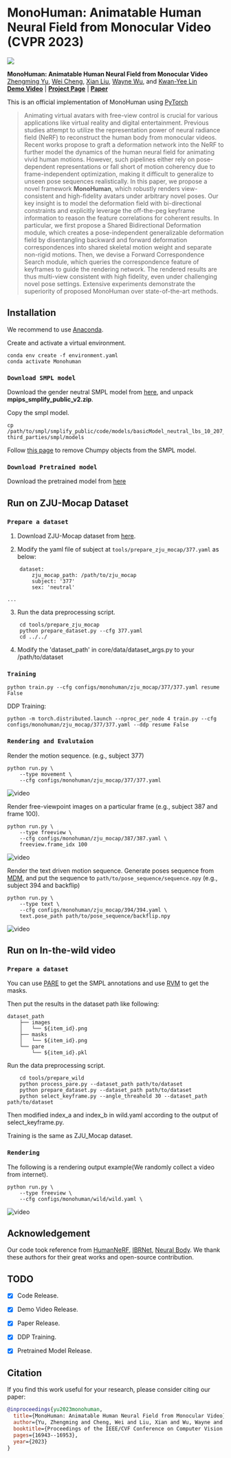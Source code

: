 # MonoHuman: Animatable Human Neural Field from Monocular Video (CVPR 2023)

<img src="./assets/teaser.jpg">


**MonoHuman: Animatable Human Neural Field from Monocular Video**<br>
[Zhengming Yu](https://yzmblog.github.io/),
[Wei Cheng](#),
[Xian Liu](https://alvinliu0.github.io/),
[Wayne Wu](https://wywu.github.io/),
and [Kwan-Yee Lin](https://kwanyeelin.github.io/)
<br>
**[Demo Video](https://www.youtube.com/watch?v=T91fXw9dOmM)** | **[Project Page](https://yzmblog.github.io/projects/MonoHuman)**
| **[Paper](https://arxiv.org/abs/2304.02001)**

This is an official implementation of MonoHuman using [PyTorch](https://pytorch.org/)

>Animating virtual avatars with free-view control is crucial for various applications like virtual reality and digital entertainment. Previous studies attempt to utilize the representation power of neural radiance field (NeRF) to reconstruct the human body from monocular videos. Recent works propose to graft a deformation network into the NeRF to further model the dynamics of the human neural field for animating vivid human motions. However, such pipelines either rely on pose-dependent representations or fall short of motion coherency due to frame-independent optimization, making it difficult to generalize to unseen pose sequences realistically. In this paper, we propose a novel framework **MonoHuman**, which robustly renders view-consistent and high-fidelity avatars under arbitrary novel poses. Our key insight is to model the deformation field with bi-directional constraints and explicitly leverage the off-the-peg keyframe information to reason the feature correlations for coherent results. In particular, we first propose a Shared Bidirectional Deformation module, which creates a pose-independent generalizable deformation field by disentangling backward and forward deformation correspondences into shared skeletal motion weight and separate non-rigid motions. Then, we devise a Forward Correspondence Search module, which queries the correspondence feature of keyframes to guide the rendering network. The rendered results are thus multi-view consistent with high fidelity, even under challenging novel pose settings. Extensive experiments demonstrate the superiority of proposed MonoHuman over state-of-the-art methods.



## Installation

We recommend to use [Anaconda](https://www.anaconda.com/).

Create and activate a virtual environment.

    conda env create -f environment.yaml
    conda activate Monohuman

### `Download SMPL model`

Download the gender neutral SMPL model from [here](https://smplify.is.tue.mpg.de/), and unpack **mpips_smplify_public_v2.zip**.

Copy the smpl model.

    cp /path/to/smpl/smplify_public/code/models/basicModel_neutral_lbs_10_207_0_v1.0.0.pkl third_parties/smpl/models

Follow [this page](https://github.com/vchoutas/smplx/tree/master/tools) to remove Chumpy objects from the SMPL model.

### `Download Pretrained model`
Download the pretrained model from [here](https://drive.google.com/drive/folders/1qLB9rNk703UxfQ80mccEs7EC9SK9c0KN?usp=drive_link)

## Run on ZJU-Mocap Dataset

### `Prepare a dataset`

1. Download ZJU-Mocap dataset from [here](https://github.com/zju3dv/neuralbody/blob/master/INSTALL.md#zju-mocap-dataset). 

2. Modify the yaml file of subject at `tools/prepare_zju_mocap/377.yaml` as below:
```
    dataset:
        zju_mocap_path: /path/to/zju_mocap
        subject: '377'
        sex: 'neutral'

...
```
3. Run the data preprocessing script.
```
    cd tools/prepare_zju_mocap
    python prepare_dataset.py --cfg 377.yaml
    cd ../../
```

4. Modify the 'dataset_path' in core/data/dataset_args.py to your /path/to/dataset

### `Training`

    python train.py --cfg configs/monohuman/zju_mocap/377/377.yaml resume False

DDP Training:

    python -m torch.distributed.launch --nproc_per_node 4 train.py --cfg configs/monohuman/zju_mocap/377/377.yaml --ddp resume False


### `Rendering and Evalutaion`

Render the motion sequence. (e.g., subject 377)

    python run.py \
        --type movement \
        --cfg configs/monohuman/zju_mocap/377/377.yaml 

![video](assets/377_movement.gif)

Render free-viewpoint images on a particular frame (e.g., subject 387 and frame 100).

    python run.py \
        --type freeview \
        --cfg configs/monohuman/zju_mocap/387/387.yaml \
        freeview.frame_idx 100
![video](assets/386_free.gif)

Render the text driven motion sequence.
Generate poses sequence from [MDM](https://github.com/GuyTevet/motion-diffusion-model), and put the sequence to `path/to/pose_sequence/sequence.npy` (e.g., subject 394 and backflip)

    python run.py \
        --type text \
        --cfg configs/monohuman/zju_mocap/394/394.yaml \
        text.pose_path path/to/pose_sequence/backflip.npy
![video](assets/backflip.gif)

## Run on In-the-wild video

### `Prepare a dataset`
You can use [PARE](https://github.com/mkocabas/PARE) to get the SMPL annotations and use [RVM](https://github.com/PeterL1n/RobustVideoMatting) to get the masks.

Then put the results in the dataset path like following:

```
dataset_path
    ├── images
    │   └── ${item_id}.png
    ├── masks
    │   └── ${item_id}.png
    └── pare
        └── ${item_id}.pkl
```

Run the data preprocessing script.
```
    cd tools/prepare_wild
    python process_pare.py --dataset_path path/to/dataset
    python prepare_dataset.py --dataset_path path/to/dataset
    python select_keyframe.py --angle_threahold 30 --dataset_path path/to/dataset    
```
Then modified index_a and index_b in wild.yaml according to the output of select_keyframe.py.

Training is the same as ZJU_Mocap dataset.

### `Rendering`
The following is a rendering output example(We randomly collect a video from internet).

    python run.py \
        --type freeview \
        --cfg configs/monohuman/wild/wild.yaml \
![video](assets/wild.gif)

## Acknowledgement

Our code took reference from [HumanNeRF](https://github.com/chungyiweng/humannerf), [IBRNet](https://github.com/googleinterns/IBRNet), [Neural Body](https://github.com/zju3dv/neuralbody). We thank these authors for their great works and open-source contribution.

## TODO
- [x] Code Release.
- [x] Demo Video Release.
- [x] Paper Release.
- [x] DDP Training.
- [x] Pretrained Model Release.


<a name="citation"></a>
## Citation
If you find this work useful for your research, please consider citing our paper: 

```bibtex
@inproceedings{yu2023monohuman,
  title={MonoHuman: Animatable Human Neural Field from Monocular Video},
  author={Yu, Zhengming and Cheng, Wei and Liu, Xian and Wu, Wayne and Lin, Kwan-Yee},
  booktitle={Proceedings of the IEEE/CVF Conference on Computer Vision and Pattern Recognition},
  pages={16943--16953},
  year={2023}
}
```

